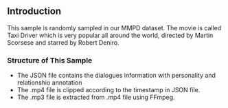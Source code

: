 ## Introduction
This sample is randomly sampled in our MMPD dataset. The movie is called Taxi Driver which is very popular all around the world, directed by Martin Scorsese and starred by Robert Deniro.
### Structure of This Sample
- The JSON file contains the dialogues information with personality and relationshio annotation
- The .mp4 file is clipped according to the timestamp in JSON file.
- The .mp3 file is extracted from .mp4 file using FFmpeg.
